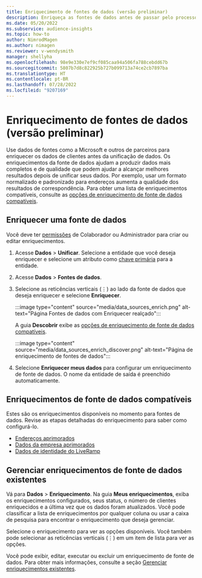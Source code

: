 ```yaml
---
title: Enriquecimento de fontes de dados (versão preliminar)
description: Enriqueça as fontes de dados antes de passar pelo processo de unificação de dados.
ms.date: 05/20/2022
ms.subservice: audience-insights
ms.topic: how-to
author: NimrodMagen
ms.author: nimagen
ms.reviewer: v-wendysmith
manager: shellyha
ms.openlocfilehash: 98e9e330e7ef9cf085caa94a506fa788cebdd67b
ms.sourcegitcommit: 5807b7d8c822925b727b099713a74ce2cb7897ba
ms.translationtype: HT
ms.contentlocale: pt-BR
ms.lasthandoff: 07/28/2022
ms.locfileid: "9207169"
---
```

# <a name="enrichment-for-data-sources-preview"></a>Enriquecimento de fontes de dados (versão preliminar)

Use dados de fontes como a Microsoft e outros de parceiros para enriquecer os dados de clientes antes da unificação de dados. Os enriquecimentos da fonte de dados ajudam a produzir dados mais completos e de qualidade que podem ajudar a alcançar melhores resultados depois de unificar seus dados. Por exemplo, usar um formato normalizado e padronizado para endereços aumenta a qualidade dos resultados de correspondência. Para obter uma lista de enriquecimentos compatíveis, consulte as [opções de enriquecimento de fonte de dados compatíveis](#supported-data-source-enrichments).

## <a name="enrich-a-data-source"></a>Enriquecer uma fonte de dados

Você deve ter [permissões](permissions.md) de Colaborador ou Administrador para criar ou editar enriquecimentos.  

1. Acesse **Dados** > **Unificar**. Selecione a entidade que você deseja enriquecer e selecione um atributo como [chave primária](map-entities.md#select-primary-key-and-semantic-type-for-attributes) para a entidade.

1. Acesse **Dados** > **Fontes de dados**.

1. Selecione as reticências verticais (&vellip;) ao lado da fonte de dados que deseja enriquecer e selecione **Enriquecer**.

   :::image type="content" source="media/data_sources_enrich.png" alt-text="Página Fontes de dados com Enriquecer realçado":::

   A guia **Descobrir** exibe as [opções de enriquecimento de fonte de dados compatíveis](#supported-data-source-enrichments).

   :::image type="content" source="media/data_sources_enrich_discover.png" alt-text="Página de enriquecimento de fontes de dados":::

1. Selecione **Enriquecer meus dados** para configurar um enriquecimento de fonte de dados. O nome da entidade de saída é preenchido automaticamente.

## <a name="supported-data-source-enrichments"></a>Enriquecimentos de fonte de dados compatíveis

Estes são os enriquecimentos disponíveis no momento para fontes de dados. Revise as etapas detalhadas do enriquecimento para saber como configurá-lo.

- [Endereços aprimorados](enrichment-enhanced-addresses.md)
- [Dados da empresa aprimorados](enrichment-enhanced-company-data.md)
- [Dados de identidade do LiveRamp](enrichment-liveramp.md)

## <a name="manage-existing-data-source-enrichments"></a>Gerenciar enriquecimentos de fonte de dados existentes

Vá para **Dados** > **Enriquecimento**. Na guia **Meus enriquecimentos**, exiba os enriquecimentos configurados, seus status, o número de clientes enriquecidos e a última vez que os dados foram atualizados. Você pode classificar a lista de enriquecimentos por qualquer coluna ou usar a caixa de pesquisa para encontrar o enriquecimento que deseja gerenciar.

Selecione o enriquecimento para ver as opções disponíveis. Você também pode selecionar as reticências verticais (&vellip;) em um item de lista para ver as opções.

Você pode exibir, editar, executar ou excluir um enriquecimento de fonte de dados. Para obter mais informações, consulte a seção [Gerenciar enriquecimentos existentes](enrichment-hub.md#manage-existing-enrichments).
